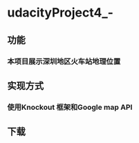 # udacityProject4_-

## 功能
### 本项目展示深圳地区火车站地理位置

## 实现方式
### 使用Knockout 框架和Google map API

## 下载
### 
